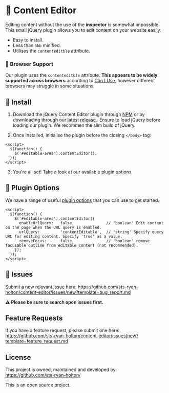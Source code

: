 # :pencil: Content Editor

Editing content without the use of the **inspector** is somewhat impossible. This small jQuery plugin allows you to edit content on your website easily.

- Easy to install.
- Less than `5kb` minified.
- Utilises the `contenteditble` attribute.

### :rotating_light: Browser Support

Our plugin uses the `contenteditble` attribute. **This appears to be widely supported across browsers** according to [Can I Use](https://caniuse.com/#feat=contenteditable), however different browsers may struggle in some situations.

## :wrench: Install

1. Download the jQuery Content Editor plugin through [NPM](https://www.npmjs.com/) or by downloading through our latest [release.](https://github.com/sts-ryan-holton/content-editor/releases). Ensure to load jQuery before loading our plugin. We recommen the slim build of jQuery.

2. Once installed, initialise the plugin before the closing `</body>` tag:

```
<script>
  $(function() {
    $('#editable-area').contentEditor();
  });
</script>
```

3. You're all set! Take a look at our available plugin [options](https://sts-ryan-holton.github.io/content-editor/#options)

## :rocket: Plugin Options

We have a range of useful [plugin options](https://sts-ryan-holton.github.io/content-editor/#options) that you can use to get started.

```
<script>
  $(function() {
    $('#editable-area').contentEditor({
      enableUrlQuery:   false,              // 'boolean' Edit content on the page when the URL query is enabled.
      urlQuery:         'contentEditable',  // 'string' Specify query URL for editing content. Specify 'true' as a value.
      removeFocus:      false               // 'boolean' remove focusable outline from editable content (not recommended).
    });
  });
</script>
```

## :wrench: Issues

Submit a new relevant issue here: https://github.com/sts-ryan-holton/content-editor/issues/new?template=bug_report.md

**:warning: Please be sure to search open issues first.**

## Feature Requests

If you have a feature request, please submit one here: https://github.com/sts-ryan-holton/content-editor/issues/new?template=feature_request.md

## License

This project is owned, maintained and developed by: https://github.com/sts-ryan-holton/

This is an open source project.

